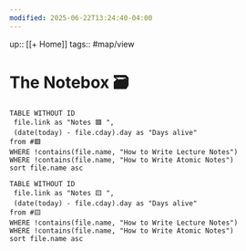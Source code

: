 ```yaml
---
modified: 2025-06-22T13:24:40-04:00
---
```

up:: [[+ Home]]
tags:: #map/view 

# The Notebox 🗃


```dataview 
TABLE WITHOUT ID
 file.link as "Notes 🟥 ",
 (date(today) - file.cday).day as "Days alive"
from #🟥  
WHERE !contains(file.name, "How to Write Lecture Notes")
WHERE !contains(file.name, "How to Write Atomic Notes")
sort file.name asc
```

```dataview
TABLE WITHOUT ID
 file.link as "Notes 🟨 ",
 (date(today) - file.cday).day as "Days alive"
from #🟨 
WHERE !contains(file.name, "How to Write Lecture Notes")
WHERE !contains(file.name, "How to Write Atomic Notes")
sort file.name asc
```


